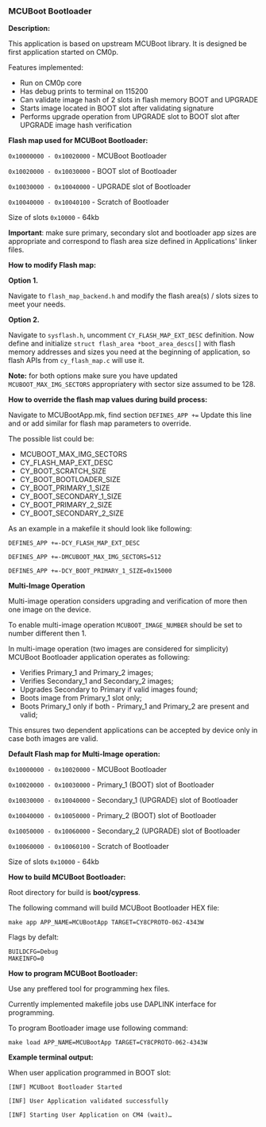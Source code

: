 ### MCUBoot Bootloader

**Description:**

This application is based on upstream MCUBoot library. It is designed be first application started on CM0p.

Features implemented:
* Run on CM0p core
* Has debug prints to terminal on 115200
* Can validate image hash of 2 slots in flash memory BOOT and UPGRADE
* Starts image located in BOOT slot after validating signature
* Performs upgrade operation from UPGRADE slot to BOOT slot after UPGRADE image hash verification

**Flash map used for MCUBoot Bootloader:**

`0x10000000 - 0x10020000` - MCUBoot Bootloader

`0x10020000 - 0x10030000` - BOOT slot of Bootloader

`0x10030000 - 0x10040000` - UPGRADE slot of Bootloader

`0x10040000 - 0x10040100` - Scratch of Bootloader

Size of slots `0x10000` - 64kb

**Important**: make sure primary, secondary slot and bootloader app sizes are appropriate and correspond to flash area size defined in Applications' linker files.

**How to modify Flash map:**

__Option 1.__

Navigate to `flash_map_backend.h` and modify the flash area(s) / slots sizes to meet your needs.

__Option 2.__

Navigate to `sysflash.h`, uncomment `CY_FLASH_MAP_EXT_DESC` definition.
Now define and initialize `struct flash_area *boot_area_descs[]` with flash memory addresses and sizes you need at the beginning of application, so flash APIs from `cy_flash_map.c` will use it.

__Note:__ for both options make sure you have updated `MCUBOOT_MAX_IMG_SECTORS` appropriatery with sector size assumed to be 128.

**How to override the flash map values during build process:**

Navigate to MCUBootApp.mk, find section `DEFINES_APP +=`
Update this line and or add similar for flash map parameters to override.

The possible list could be:

* MCUBOOT_MAX_IMG_SECTORS
* CY_FLASH_MAP_EXT_DESC
* CY_BOOT_SCRATCH_SIZE
* CY_BOOT_BOOTLOADER_SIZE
* CY_BOOT_PRIMARY_1_SIZE
* CY_BOOT_SECONDARY_1_SIZE
* CY_BOOT_PRIMARY_2_SIZE
* CY_BOOT_SECONDARY_2_SIZE

As an example in a makefile it should look like following:

`DEFINES_APP +=-DCY_FLASH_MAP_EXT_DESC`

`DEFINES_APP +=-DMCUBOOT_MAX_IMG_SECTORS=512`

`DEFINES_APP +=-DCY_BOOT_PRIMARY_1_SIZE=0x15000`

**Multi-Image Operation**

Multi-image operation considers upgrading and verification of more then one image on the device.

To enable multi-image operation `MCUBOOT_IMAGE_NUMBER` should be set to number different then 1.

In multi-image operation (two images are considered for simplicity) MCUBoot Bootloader application operates as following:

* Verifies Primary_1 and Primary_2 images;
* Verifies Secondary_1 and Secondary_2 images;
* Upgrades Secondary to Primary if valid images found;
* Boots image from Primary_1 slot only;
* Boots Primary_1 only if both - Primary_1 and Primary_2 are present and valid;

This ensures two dependent applications can be accepted by device only in case both images are valid.

**Default Flash map for Multi-Image operation:**

`0x10000000 - 0x10020000` - MCUBoot Bootloader

`0x10020000 - 0x10030000` - Primary_1 (BOOT) slot of Bootloader

`0x10030000 - 0x10040000` - Secondary_1 (UPGRADE) slot of Bootloader

`0x10040000 - 0x10050000` - Primary_2 (BOOT) slot of Bootloader

`0x10050000 - 0x10060000` - Secondary_2 (UPGRADE) slot of Bootloader

`0x10060000 - 0x10060100` - Scratch of Bootloader

Size of slots `0x10000` - 64kb

**How to build MCUBoot Bootloader:**

Root directory for build is **boot/cypress**.

The following command will build MCUBoot Bootloader HEX file:

    make app APP_NAME=MCUBootApp TARGET=CY8CPROTO-062-4343W

Flags by defalt:

    BUILDCFG=Debug
    MAKEINFO=0

**How to program MCUBoot Bootloader:**

Use any preffered tool for programming hex files.

Currently implemented makefile jobs use DAPLINK interface for programming.

To program Bootloader image use following command:

    make load APP_NAME=MCUBootApp TARGET=CY8CPROTO-062-4343W

**Example terminal output:**

When user application programmed in BOOT slot:

    [INF] MCUBoot Bootloader Started

    [INF] User Application validated successfully

    [INF] Starting User Application on CM4 (wait)…
